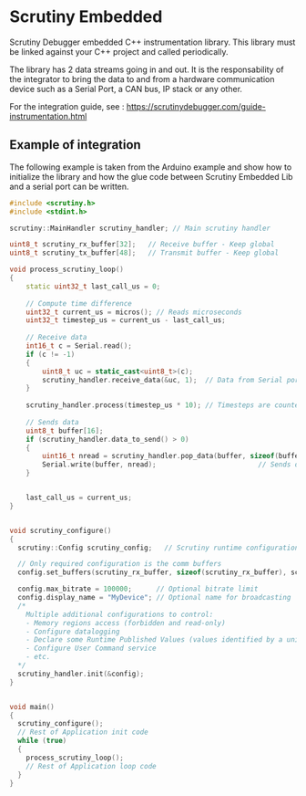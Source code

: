 # Scrutiny Embedded
Scrutiny Debugger embedded C++ instrumentation library.
This library must be linked against your C++ project and called periodically.

The library has 2 data streams going in and out. It is the responsability of the integrator to bring the data to and from a hardware communication device such as a Serial Port, a CAN bus, IP stack or any other. 

For the integration guide, see : https://scrutinydebugger.com/guide-instrumentation.html

## Example of integration
The following example is taken from the Arduino example and show how to initialize the library and how the glue code between Scrutiny Embedded Lib and a serial port can be written.

```c++
#include <scrutiny.h>
#include <stdint.h>

scrutiny::MainHandler scrutiny_handler; // Main scrutiny handler

uint8_t scrutiny_rx_buffer[32];   // Receive buffer - Keep global
uint8_t scrutiny_tx_buffer[48];   // Transmit buffer - Keep global

void process_scrutiny_loop()
{
    static uint32_t last_call_us = 0;
  
    // Compute time difference
    uint32_t current_us = micros(); // Reads microseconds
    uint32_t timestep_us = current_us - last_call_us;
    
    // Receive data
    int16_t c = Serial.read();
    if (c != -1)
    {
        uint8_t uc = static_cast<uint8_t>(c);
        scrutiny_handler.receive_data(&uc, 1);  // Data from Serial port pushed into scrutiny-embedded lib
    }
    
    scrutiny_handler.process(timestep_us * 10); // Timesteps are counted in multiple of 100ns
    
    // Sends data
    uint8_t buffer[16];
    if (scrutiny_handler.data_to_send() > 0)
    {
        uint16_t nread = scrutiny_handler.pop_data(buffer, sizeof(buffer));  // Reads data from scrutiny lib
        Serial.write(buffer, nread);                         // Sends data to the serial port
    }


    last_call_us = current_us;  
}


void scrutiny_configure()
{
  scrutiny::Config scrutiny_config;   // Scrutiny runtime configuration. Can be local, will be copied

  // Only required configuration is the comm buffers
  config.set_buffers(scrutiny_rx_buffer, sizeof(scrutiny_rx_buffer), scrutiny_tx_buffer, sizeof(scrutiny_tx_buffer));

  config.max_bitrate = 100000;      // Optional bitrate limit
  config.display_name = "MyDevice"; // Optional name for broadcasting
  /* 
    Multiple additional configurations to control:
    - Memory regions access (forbidden and read-only)
    - Configure datalogging
    - Declare some Runtime Published Values (values identified by a unique ID handled by the app without debug symbols)
    - Configure User Command service
    - etc.
  */
  scrutiny_handler.init(&config);
}


void main()
{
  scrutiny_configure();
  // Rest of Application init code
  while (true)
  {
    process_scrutiny_loop();
    // Rest of Application loop code
  }
}

```
